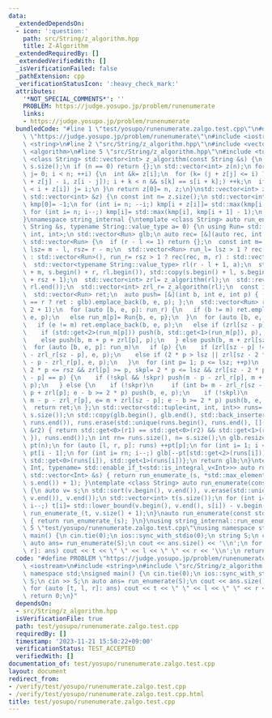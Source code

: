 ```yaml
---
data:
  _extendedDependsOn:
  - icon: ':question:'
    path: src/String/z_algorithm.hpp
    title: Z-Algorithm
  _extendedRequiredBy: []
  _extendedVerifiedWith: []
  _isVerificationFailed: false
  _pathExtension: cpp
  _verificationStatusIcon: ':heavy_check_mark:'
  attributes:
    '*NOT_SPECIAL_COMMENTS*': ''
    PROBLEM: https://judge.yosupo.jp/problem/runenumerate
    links:
    - https://judge.yosupo.jp/problem/runenumerate
  bundledCode: "#line 1 \"test/yosupo/runenumerate.zalgo.test.cpp\"\n#define PROBLEM\
    \ \"https://judge.yosupo.jp/problem/runenumerate\"\n#include <iostream>\n#include\
    \ <string>\n#line 2 \"src/String/z_algorithm.hpp\"\n#include <vector>\n#include\
    \ <algorithm>\n#line 5 \"src/String/z_algorithm.hpp\"\n#include <tuple>\ntemplate\
    \ <class String> std::vector<int> z_algorithm(const String &s) {\n const int n=\
    \ s.size();\n if (n == 0) return {};\n std::vector<int> z(n);\n for (int i= 1,\
    \ j= 0; i < n; ++i) {\n  int &k= z[i];\n  for (k= (j + z[j] <= i) ? 0 : std::min(j\
    \ + z[j] - i, z[i - j]); i + k < n && s[k] == s[i + k];) ++k;\n  if (j + z[j]\
    \ < i + z[i]) j= i;\n }\n return z[0]= n, z;\n}\nstd::vector<int> z_to_kmp(const\
    \ std::vector<int> &z) {\n const int n= z.size();\n std::vector<int> kmp(n + 1);\n\
    \ kmp[0]= -1;\n for (int i= n; --i;) kmp[i + z[i]]= std::max(kmp[i + z[i]], z[i]);\n\
    \ for (int i= n; i--;) kmp[i]= std::max(kmp[i], kmp[i + 1] - 1);\n return kmp;\n\
    }\nnamespace string_internal {\ntemplate <class String> auto run_enumerate_(const\
    \ String &s, typename String::value_type a= 0) {\n using Run= std::tuple<int,\
    \ int, int>;\n std::vector<Run> glb;\n auto rec= [&](auto rec, int l, int r) ->\
    \ std::vector<Run> {\n  if (r - l <= 1) return {};\n  const int m= (l + r) / 2,\
    \ lsz= m - l, rsz= r - m;\n  std::vector<Run> run_l= lsz > 1 ? rec(rec, l, m)\
    \ : std::vector<Run>(), run_r= rsz > 1 ? rec(rec, m, r) : std::vector<Run>();\n\
    \  std::vector<typename String::value_type> rl(r - l + 1, a);\n  std::copy(s.begin()\
    \ + m, s.begin() + r, rl.begin()), std::copy(s.begin() + l, s.begin() + m, rl.begin()\
    \ + rsz + 1);\n  std::vector<int> zrl= z_algorithm(rl);\n  std::reverse(rl.begin(),\
    \ rl.end());\n  std::vector<int> zrl_r= z_algorithm(rl);\n  const int sz= rl.size();\n\
    \  std::vector<Run> ret;\n  auto push= [&](int b, int e, int p) { (b == l || e\
    \ == r ? ret : glb).emplace_back(b, e, p); };\n  std::vector<Run> run_m(rsz /\
    \ 2 + 1);\n  for (auto [b, e, p]: run_r) {\n   if (b != m) ret.emplace_back(b,\
    \ e, p);\n   else run_m[p]= Run{b, e, p};\n  }\n  for (auto [b, e, p]: run_l)\n\
    \   if (e != m) ret.emplace_back(b, e, p);\n   else if (zrl[sz - p] == p) {\n\
    \    if (std::get<2>(run_m[p])) push(b, std::get<1>(run_m[p]), p), run_m[p]= Run{};\n\
    \    else push(b, m + p + zrl[p], p);\n   } else push(b, m + zrl[sz - p], p);\n\
    \  for (auto [b, e, p]: run_m)\n   if (p) {\n    if (zrl[sz - p] != p) push(m\
    \ - zrl_r[sz - p], e, p);\n    else if (2 * p > lsz || zrl[sz - 2 * p] < p) push(m\
    \ - p - zrl_r[p], e, p);\n   }\n  for (int p= 1; p <= lsz; ++p)\n   if (bool skpr=\
    \ 2 * p <= rsz && zrl[p] >= p, skpl= 2 * p <= lsz && zrl[sz - 2 * p] >= p; zrl[sz\
    \ - p] == p) {\n    if (!skpl && !skpr) push(m - p - zrl_r[p], m + p + zrl[p],\
    \ p);\n   } else {\n    if (!skpr)\n     if (int b= m - zrl_r[sz - p], e= m +\
    \ p + zrl[p]; e - b >= 2 * p) push(b, e, p);\n    if (!skpl)\n     if (int b=\
    \ m - p - zrl_r[p], e= m + zrl[sz - p]; e - b >= 2 * p) push(b, e, p);\n   }\n\
    \  return ret;\n };\n std::vector<std::tuple<int, int, int>> runs= rec(rec, 0,\
    \ s.size());\n std::copy(glb.begin(), glb.end(), std::back_inserter(runs)), std::sort(runs.begin(),\
    \ runs.end()), runs.erase(std::unique(runs.begin(), runs.end(), [](auto &r1, auto\
    \ &r2) { return std::get<0>(r1) == std::get<0>(r2) && std::get<1>(r1) == std::get<1>(r2);\
    \ }), runs.end());\n int rn= runs.size(), n= s.size();\n glb.resize(rn);\n std::vector<int>\
    \ pt(n);\n for (auto [l, r, p]: runs) ++pt[p];\n for (int i= 1; i < n; ++i) pt[i]+=\
    \ pt[i - 1];\n for (int i= rn; i--;) glb[--pt[std::get<2>(runs[i])]]= {std::get<2>(runs[i]),\
    \ std::get<0>(runs[i]), std::get<1>(runs[i])};\n return glb;\n}\ntemplate <class\
    \ Int, typename= std::enable_if_t<std::is_integral_v<Int>>> auto run_enumerate(const\
    \ std::vector<Int> &s) { return run_enumerate_(s, *std::max_element(s.begin(),\
    \ s.end()) + 1); }\ntemplate <class String> auto run_enumerate(const String &s)\
    \ {\n auto v= s;\n std::sort(v.begin(), v.end()), v.erase(std::unique(v.begin(),\
    \ v.end()), v.end());\n std::vector<int> t(s.size());\n for (int i= s.size();\
    \ i--;) t[i]= std::lower_bound(v.begin(), v.end(), s[i]) - v.begin();\n return\
    \ run_enumerate_(t, v.size() + 1);\n}\nauto run_enumerate(const std::string &s)\
    \ { return run_enumerate_(s); }\n}\nusing string_internal::run_enumerate;\n#line\
    \ 5 \"test/yosupo/runenumerate.zalgo.test.cpp\"\nusing namespace std;\nsigned\
    \ main() {\n cin.tie(0);\n ios::sync_with_stdio(0);\n string S;\n cin >> S;\n\
    \ auto ans= run_enumerate(S);\n cout << ans.size() << '\\n';\n for (auto [t, l,\
    \ r]: ans) cout << t << \" \" << l << \" \" << r << '\\n';\n return 0;\n}\n"
  code: "#define PROBLEM \"https://judge.yosupo.jp/problem/runenumerate\"\n#include\
    \ <iostream>\n#include <string>\n#include \"src/String/z_algorithm.hpp\"\nusing\
    \ namespace std;\nsigned main() {\n cin.tie(0);\n ios::sync_with_stdio(0);\n string\
    \ S;\n cin >> S;\n auto ans= run_enumerate(S);\n cout << ans.size() << '\\n';\n\
    \ for (auto [t, l, r]: ans) cout << t << \" \" << l << \" \" << r << '\\n';\n\
    \ return 0;\n}"
  dependsOn:
  - src/String/z_algorithm.hpp
  isVerificationFile: true
  path: test/yosupo/runenumerate.zalgo.test.cpp
  requiredBy: []
  timestamp: '2023-11-21 15:50:22+09:00'
  verificationStatus: TEST_ACCEPTED
  verifiedWith: []
documentation_of: test/yosupo/runenumerate.zalgo.test.cpp
layout: document
redirect_from:
- /verify/test/yosupo/runenumerate.zalgo.test.cpp
- /verify/test/yosupo/runenumerate.zalgo.test.cpp.html
title: test/yosupo/runenumerate.zalgo.test.cpp
---
```

